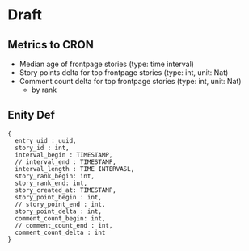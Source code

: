 # Draft

## Metrics to CRON

* Median age of frontpage stories (type: time interval)
* Story points delta for top frontpage stories (type: int, unit: Nat)
* Comment count delta for top frontpage stories (type: int, unit: Nat)
  - by rank

## Enity Def

```
{
  entry_uid : uuid,
  story_id : int,
  interval_begin : TIMESTAMP,
  // interval_end : TIMESTAMP,
  interval_length : TIME INTERVASL,
  story_rank_begin: int,
  story_rank_end: int,
  story_created_at: TIMESTAMP,
  story_point_begin : int,
  // story_point_end : int,
  story_point_delta : int,
  comment_count_begin: int,
  // comment_count_end : int,
  comment_count_delta : int
}
```
